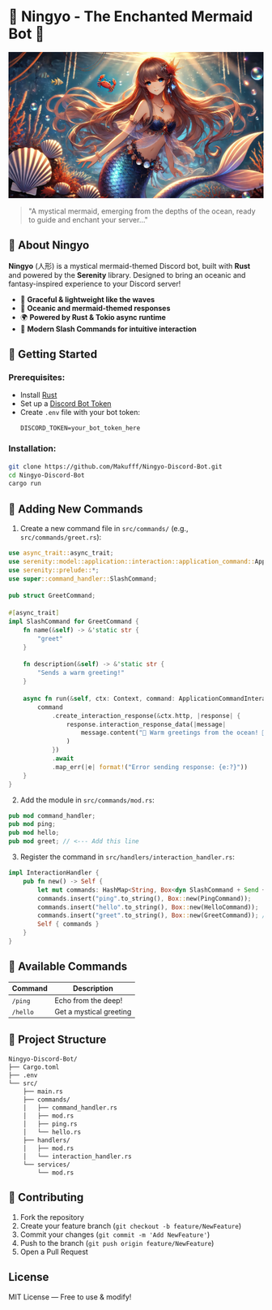 # 🌊 Ningyo - The Enchanted Mermaid Bot 🌊

![Ningyo Banner](/assets/banner.webp)

> "A mystical mermaid, emerging from the depths of the ocean, ready to guide and enchant your server..." 

## 🌊 About Ningyo
**Ningyo** (人形) is a mystical mermaid-themed Discord bot, built with **Rust** and powered by the **Serenity** library. Designed to bring an oceanic and fantasy-inspired experience to your Discord server!

- 🌿 **Graceful & lightweight like the waves**
- 🌊 **Oceanic and mermaid-themed responses**
- 🌍 **Powered by Rust & Tokio async runtime**
- 🌟 **Modern Slash Commands for intuitive interaction**

## 🐠 Getting Started
### Prerequisites:
- Install [Rust](https://www.rust-lang.org/tools/install)
- Set up a [Discord Bot Token](https://discord.com/developers/applications)
- Create `.env` file with your bot token:
  ```env
  DISCORD_TOKEN=your_bot_token_here
  ```

### Installation:
```sh
git clone https://github.com/Makufff/Ningyo-Discord-Bot.git
cd Ningyo-Discord-Bot
cargo run
```

## 🌊 Adding New Commands

1. Create a new command file in `src/commands/` (e.g., `src/commands/greet.rs`):
```rust
use async_trait::async_trait;
use serenity::model::application::interaction::application_command::ApplicationCommandInteraction;
use serenity::prelude::*;
use super::command_handler::SlashCommand;

pub struct GreetCommand;

#[async_trait]
impl SlashCommand for GreetCommand {
    fn name(&self) -> &'static str {
        "greet"
    }

    fn description(&self) -> &'static str {
        "Sends a warm greeting!"
    }

    async fn run(&self, ctx: Context, command: ApplicationCommandInteraction) -> Result<(), String> {
        command
            .create_interaction_response(&ctx.http, |response| {
                response.interaction_response_data(|message| 
                    message.content("🌊 Warm greetings from the ocean! 🧜‍♀️")
                )
            })
            .await
            .map_err(|e| format!("Error sending response: {e:?}"))
    }
}
```

2. Add the module in `src/commands/mod.rs`:
```rust
pub mod command_handler;
pub mod ping;
pub mod hello;
pub mod greet; // <--- Add this line
```


3. Register the command in `src/handlers/interaction_handler.rs`:
```rust
impl InteractionHandler {
    pub fn new() -> Self {
        let mut commands: HashMap<String, Box<dyn SlashCommand + Send + Sync>> = HashMap::new();
        commands.insert("ping".to_string(), Box::new(PingCommand));
        commands.insert("hello".to_string(), Box::new(HelloCommand));
        commands.insert("greet".to_string(), Box::new(GreetCommand)); // <--- Add this line
        Self { commands }
    }
}
```

## 🌌 Available Commands
| Command    | Description |
|------------|------------|
| `/ping`    | Echo from the deep! |
| `/hello`   | Get a mystical greeting |

## 🌊 Project Structure
```
Ningyo-Discord-Bot/
├── Cargo.toml
├── .env
└── src/
    ├── main.rs
    ├── commands/
    │   ├── command_handler.rs
    │   ├── mod.rs
    │   ├── ping.rs
    │   └── hello.rs
    ├── handlers/
    │   ├── mod.rs
    │   └── interaction_handler.rs
    └── services/
        └── mod.rs
```

## 🌌 Contributing
1. Fork the repository
2. Create your feature branch (`git checkout -b feature/NewFeature`)
3. Commit your changes (`git commit -m 'Add NewFeature'`)
4. Push to the branch (`git push origin feature/NewFeature`)
5. Open a Pull Request

## License
MIT License — Free to use & modify!